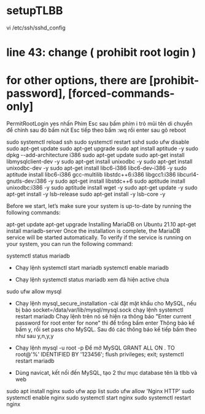 # setupTLBB
vi /etc/ssh/sshd_config
# line 43: change ( prohibit root login )
# for other options, there are [prohibit-password], [forced-commands-only]
PermitRootLogin yes
nhấn Phím Esc sau bấm phím i
trỏ mũi tên di chuyển để chỉnh
sau đó bấm nút Esc tiếp theo bấm :wq rồi enter
sau gõ reboot

sudo systemctl reload ssh
sudo systemctl restart sshd
sudo ufw disable
sudo apt-get update
sudo apt-get upgrade
sudo apt install aptitude -y
sudo dpkg --add-architecture i386
sudo apt-get update
sudo apt-get install libmysqlclient-dev -y
sudo apt-get install unixodbc -y
sudo apt-get install unixodbc-dev -y
sudo apt-get install libc6-i386 libc6-dev-i386 -y
sudo aptitude install libc6-i386 gcc-multilib libstdc++6:i386 libgcc1:i386 libcurl4-gnutls-dev:i386 -y
sudo apt-get install libstdc++6
sudo aptitude install unixodbc:i386 -y
sudo aptitude install wget -y
sudo apt-get update -y
sudo apt-get install -y lsb-release
sudo apt-get install -y lsb-core -y

Before we start, let’s make sure your system is up-to-date by running the following commands:

apt-get update
apt-get upgrade
Installing MariaDB on Ubuntu 21.10
apt-get install mariadb-server
Once the installation is complete, the MariaDB service will be started automatically. To verify if the service is running on your system, you can run the following command:

systemctl status mariadb

+ Chạy lệnh 
systemctl start mariadb
systemctl enable mariadb

+ Chạy lệnh 
systemctl status mariadb
 xem đã hiện active chưa

sudo ufw allow mysql

+ Chạy lệnh mysql_secure_installation
-cài đặt mật khẩu cho MySQL, nếu bị báo socket=/data/var/lib/mysql/mysql.sock 
chạy lệnh systemctl restart mariadb
 Chạy lệnh trên nó sẽ hiện ra thông báo "Enter current password for root enter for none" thì để trống bấm enter
 Thông báo kế bấm y, rồi set pass cho MySQL.
Sau đó các thông báo kế tiếp bấm theo như sau y,n,y,y


+ Chạy lệnh mysql -u root -p
Để mở MySQL
   GRANT ALL ON . TO root@'%' IDENTIFIED BY '123456';
   flush privileges;
 exit;
systemctl restart mariadb

+ Dùng navicat, kết nối đến MySQL, tạo 2 thư mục database tên là tlbb và web

sudo apt install nginx
sudo ufw app list
sudo ufw allow 'Nginx HTTP'
sudo systemctl enable nginx
sudo systemctl start nginx
sudo systemctl restart nginx

